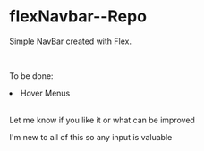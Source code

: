 # flexNavbar--Repo
 Simple NavBar created with Flex. 

<br>

To be done:
<ui> 
 <li>Hover Menus</li>
</ui>

<br>

<p>Let me know if you like it or what can be improved</p>
<p>I'm new to all of this so any input is valuable</p>
